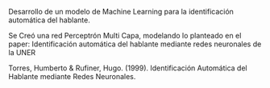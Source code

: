 Desarrollo de un modelo de Machine Learning para la identificación automática del hablante.

Se Creó una red Perceptrón Multi Capa, modelando lo planteado en el paper: Identificación automática del hablante mediante redes neuronales de la UNER

Torres, Humberto & Rufiner, Hugo. (1999). Identificación Automática del Hablante mediante Redes Neuronales. 
